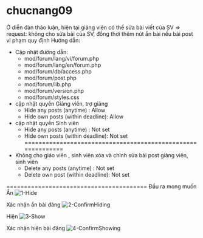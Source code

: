 # chucnang09
Ở diễn đàn thảo luận, hiện tại giảng viên có thể sửa bài viết của SV => request: không cho sửa bài của SV, đồng thời thêm nút ẩn bài nếu bài post vi phạm quy định
Hướng dẫn:  
+ Cập nhật đường dẫn:
  - mod/forum/lang/vi/forum.php
  - mod/forum/lang/en/forum.php
  - mod/forum/db/access.php
  - mod/forum/post.php
  - mod/forum/lib.php
  - mod/forum/version.php
  - mod/forum/styles.css
 + cập nhật quyền Giảng viên, trợ giảng 
    - Hide any posts (anytime) : Allow
    - Hide own posts (within deadline): Allow
 + cập nhật quyền Sinh viên
    - Hide any posts (anytime) : Not set
    - Hide own posts (within deadline): Not set  
============================================================      
 + Không cho giáo viên , sinh viên xóa và chỉnh sửa bài post giảng viên, sinh viên  
    - Delete any posts (anytime) : Not set  
    - Delete own post (within deadline): Not set  

========================================
Đầu ra mong muốn   
Ẩn 
![1-Hide](https://user-images.githubusercontent.com/84503105/121505466-0f98f480-ca0d-11eb-910d-1c72bd4b9dea.png)

Xác nhận ẩn bài đăng
![2-ConfirmHiding](https://user-images.githubusercontent.com/84503105/121505475-10ca2180-ca0d-11eb-990b-89bea2640ee2.png)

Hiện
![3-Show](https://user-images.githubusercontent.com/84503105/121505488-132c7b80-ca0d-11eb-9541-f4ab159cd515.png)

 Xác nhận hiện bài đăng
![4-ConfirmShowing](https://user-images.githubusercontent.com/84503105/121505491-145da880-ca0d-11eb-9a45-f2f27348f265.png)
